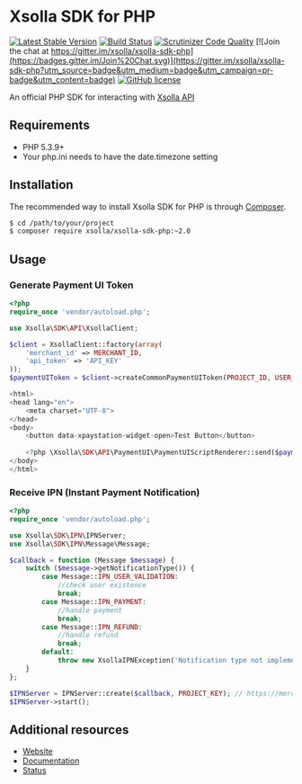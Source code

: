 # Xsolla SDK for PHP

[![Latest Stable Version](https://poser.pugx.org/xsolla/xsolla-sdk-php/v/stable.png)](https://packagist.org/packages/xsolla/xsolla-sdk-php)
[![Build Status](https://travis-ci.org/xsolla/xsolla-sdk-php.png?branch=master)](https://travis-ci.org/xsolla/xsolla-sdk-php)
[![Scrutinizer Code Quality](https://scrutinizer-ci.com/g/xsolla/xsolla-sdk-php/badges/quality-score.png?b=v2)](https://scrutinizer-ci.com/g/xsolla/xsolla-sdk-php)
[![Join the chat at https://gitter.im/xsolla/xsolla-sdk-php](https://badges.gitter.im/Join%20Chat.svg)](https://gitter.im/xsolla/xsolla-sdk-php?utm_source=badge&utm_medium=badge&utm_campaign=pr-badge&utm_content=badge)
[![GitHub license](https://img.shields.io/badge/license-MIT-blue.svg)](https://raw.githubusercontent.com/xsolla/xsolla-sdk-php/master/LICENSE)

An official PHP SDK for interacting with [Xsolla API](http://developers.xsolla.com)

## Requirements

* PHP 5.3.9+
* Your php.ini needs to have the date.timezone setting

## Installation

The recommended way to install Xsolla SDK for PHP is through [Composer](http://getcomposer.org).

``` bash
$ cd /path/to/your/project
$ composer require xsolla/xsolla-sdk-php:~2.0
```

## Usage

### Generate Payment UI Token

``` php
<?php
require_once 'vendor/autoload.php';

use Xsolla\SDK\API\XsollaClient;

$client = XsollaClient::factory(array(
    'merchant_id' => MERCHANT_ID,
    'api_token' => 'API_KEY'
));
$paymentUIToken = $client->createCommonPaymentUIToken(PROJECT_ID, USER_ID);
```

``` php
<html>
<head lang="en">
    <meta charset="UTF-8">
</head>
<body>
    <button data-xpaystation-widget-open>Test Button</button>
    
    <?php \Xsolla\SDK\API\PaymentUI\PaymentUIScriptRenderer::send($paymentUIToken); ?>
</body>
</html>
```

### Receive IPN (Instant Payment Notification)

``` php
<?php
require_once 'vendor/autoload.php';

use Xsolla\SDK\IPN\IPNServer;
use Xsolla\SDK\IPN\Message\Message;

$callback = function (Message $message) {
    switch ($message->getNotificationType()) {
        case Message::IPN_USER_VALIDATION:
            //check user existence
            break;
        case Message::IPN_PAYMENT:
            //handle payment
            break;
        case Message::IPN_REFUND:
            //handle refund
            break;
        default:
            throw new XsollaIPNException('Notification type not implemented');
    }
};

$IPNServer = IPNServer::create($callback, PROJECT_KEY); // https://merchant.xsolla.com/MERCHANT_ID/projects/PROJECT_ID/settings/connection
$IPNServer->start();
```

## Additional resources

* [Website](http://xsolla.com)
* [Documentation](http://developers.xsolla.com)
* [Status](http://status.xsolla.com)